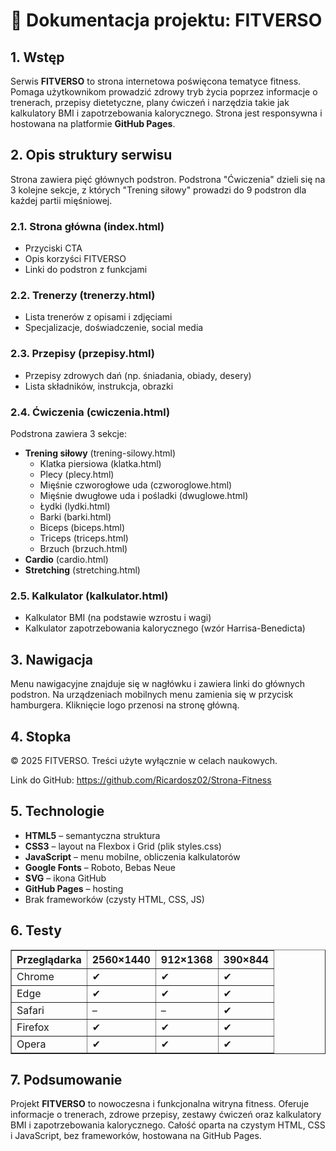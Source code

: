<!DOCTYPE html>
<html lang="pl">
<head>
  <meta charset="UTF-8">
</head>
<body>
  <h1>📄 Dokumentacja projektu: FITVERSO</h1>
  <h2>1. Wstęp</h2>
  <p>
    Serwis <strong>FITVERSO</strong> to strona internetowa poświęcona tematyce fitness. Pomaga użytkownikom prowadzić zdrowy tryb życia poprzez informacje o trenerach, przepisy dietetyczne, plany ćwiczeń i narzędzia takie jak kalkulatory BMI i zapotrzebowania kalorycznego.
    Strona jest responsywna i hostowana na platformie <strong>GitHub Pages</strong>.
  </p>

  <h2>2. Opis struktury serwisu</h2>
  <p>Strona zawiera pięć głównych podstron. Podstrona "Ćwiczenia" dzieli się na 3 kolejne sekcje, z których "Trening siłowy" prowadzi do 9 podstron dla każdej partii mięśniowej.</p>

  <h3>2.1. Strona główna (index.html)</h3>
  <ul>
    <li>Przyciski CTA</li>
    <li>Opis korzyści FITVERSO</li>
    <li>Linki do podstron z funkcjami</li>
  </ul>

  <h3>2.2. Trenerzy (trenerzy.html)</h3>
  <ul>
    <li>Lista trenerów z opisami i zdjęciami</li>
    <li>Specjalizacje, doświadczenie, social media</li>
  </ul>

  <h3>2.3. Przepisy (przepisy.html)</h3>
  <ul>
    <li>Przepisy zdrowych dań (np. śniadania, obiady, desery)</li>
    <li>Lista składników, instrukcja, obrazki</li>
  </ul>

  <h3>2.4. Ćwiczenia (cwiczenia.html)</h3>
  <p>Podstrona zawiera 3 sekcje:</p>
  <ul>
    <li><strong>Trening siłowy</strong> (trening-silowy.html)
      <ul>
        <li>Klatka piersiowa (klatka.html)</li>
        <li>Plecy (plecy.html)</li>
        <li>Mięśnie czworogłowe uda (czworoglowe.html)</li>
        <li>Mięśnie dwugłowe uda i pośladki (dwuglowe.html)</li>
        <li>Łydki (lydki.html)</li>
        <li>Barki (barki.html)</li>
        <li>Biceps (biceps.html)</li>
        <li>Triceps (triceps.html)</li>
        <li>Brzuch (brzuch.html)</li>
      </ul>
    </li>
    <li><strong>Cardio</strong> (cardio.html)</li>
    <li><strong>Stretching</strong> (stretching.html)</li>
  </ul>

  <h3>2.5. Kalkulator (kalkulator.html)</h3>
  <ul>
    <li>Kalkulator BMI (na podstawie wzrostu i wagi)</li>
    <li>Kalkulator zapotrzebowania kalorycznego (wzór Harrisa-Benedicta)</li>
  </ul>

  <h2>3. Nawigacja</h2>
  <p>
    Menu nawigacyjne znajduje się w nagłówku i zawiera linki do głównych podstron.
    Na urządzeniach mobilnych menu zamienia się w przycisk hamburgera. Kliknięcie logo przenosi na stronę główną.
  </p>

  <h2>4. Stopka</h2>
  <p>© 2025 FITVERSO. Treści użyte wyłącznie w celach naukowych.</p>
  <p>Link do GitHub: <a href="https://github.com/Ricardosz02/Strona-Fitness">https://github.com/Ricardosz02/Strona-Fitness</a></p>

  <h2>5. Technologie</h2>
  <ul>
    <li><strong>HTML5</strong> – semantyczna struktura</li>
    <li><strong>CSS3</strong> – layout na Flexbox i Grid (plik styles.css)</li>
    <li><strong>JavaScript</strong> – menu mobilne, obliczenia kalkulatorów</li>
    <li><strong>Google Fonts</strong> – Roboto, Bebas Neue</li>
    <li><strong>SVG</strong> – ikona GitHub</li>
    <li><strong>GitHub Pages</strong> – hosting</li>
    <li>Brak frameworków (czysty HTML, CSS, JS)</li>
  </ul>

  <h2>6. Testy</h2>
  <table border="1">
    <thead>
      <tr>
        <th>Przeglądarka</th>
        <th>2560×1440</th>
        <th>912×1368</th>
        <th>390×844</th>
      </tr>
    </thead>
    <tbody>
      <tr>
        <td>Chrome</td><td>✔</td><td>✔</td><td>✔</td>
      </tr>
      <tr>
        <td>Edge</td><td>✔</td><td>✔</td><td>✔</td>
      </tr>
      <tr>
        <td>Safari</td><td>–</td><td>–</td><td>✔</td>
      </tr>
      <tr>
        <td>Firefox</td><td>✔</td><td>✔</td><td>✔</td>
      </tr>
      <tr>
        <td>Opera</td><td>✔</td><td>✔</td><td>✔</td>
      </tr>
    </tbody>
  </table>

  <h2>7. Podsumowanie</h2>
  <p>
    Projekt <strong>FITVERSO</strong> to nowoczesna i funkcjonalna witryna fitness.
    Oferuje informacje o trenerach, zdrowe przepisy, zestawy ćwiczeń oraz kalkulatory BMI i zapotrzebowania kalorycznego.
    Całość oparta na czystym HTML, CSS i JavaScript, bez frameworków, hostowana na GitHub Pages.
  </p>
</body>
</html>
